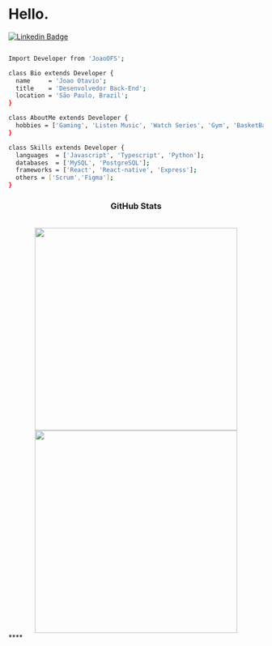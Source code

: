 # Hello.
[![Linkedin Badge](https://img.shields.io/badge/-LinkedIn-blue?style=&logo=LinkedIn&logoColor=white&link=https://www.linkedin.com/in/mario-lucca/)](https://www.linkedin.com/in/joão-otávio-ferraz-silva-3030b6195/?originalSubdomain=br)

```bash

Import Developer from 'JoaoOFS';

class Bio extends Developer {
  name     = 'Joao Otavio';
  title    = 'Desenvolvedor Back-End';
  location = 'São Paulo, Brazil';
}

class AboutMe extends Developer {
  hobbies = ['Gaming', 'Listen Music', 'Watch Series', 'Gym', 'BasketBall']; 
}

class Skills extends Developer {
  languages  = ['Javascript', 'Typescript', 'Python'];
  databases  = ['MySQL', 'PostgreSQL'];
  frameworks = ['React', 'React-native', 'Express'];
  others = ['Scrum','Figma'];
}

```

<h3 align="center"> GitHub Stats</h3><br>  <div align=center>   <img width="400" src="https://github-readme-stats.vercel.app/api?username=JoaoOFS&theme=tokyonight&show_icons=true&hide_border=true&count_private=true" />   <img width="400"  src="https://github-readme-streak-stats.herokuapp.com/?user=JoaoOFS&theme=tokyonight&hide_border=true" /> </div>****
